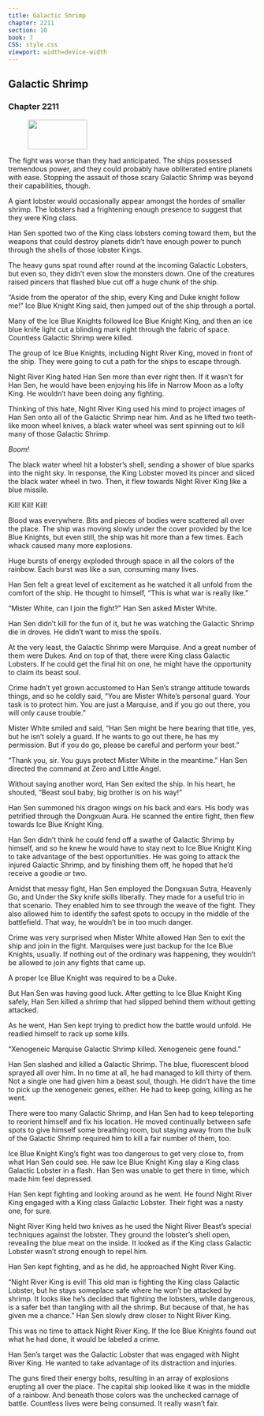 ```yaml
---
title: Galactic Shrimp
chapter: 2211
section: 10
book: 7
CSS: style.css
viewport: width=device-width
---
```


## Galactic Shrimp

### Chapter 2211

<figure>
	<img src="../Images/gem.gif" alt="" id="gem" width="120" height="60" />
</figure>

The fight was worse than they had anticipated. The ships possessed tremendous power, and they could probably have obliterated entire planets with ease. Stopping the assault of those scary Galactic Shrimp was beyond their capabilities, though.

A giant lobster would occasionally appear amongst the hordes of smaller shrimp. The lobsters had a frightening enough presence to suggest that they were King class.

Han Sen spotted two of the King class lobsters coming toward them, but the weapons that could destroy planets didn’t have enough power to punch through the shells of those lobster Kings.

The heavy guns spat round after round at the incoming Galactic Lobsters, but even so, they didn’t even slow the monsters down. One of the creatures raised pincers that flashed blue cut off a huge chunk of the ship.

“Aside from the operator of the ship, every King and Duke knight follow me!” Ice Blue Knight King said, then jumped out of the ship through a portal.

Many of the Ice Blue Knights followed Ice Blue Knight King, and then an ice blue knife light cut a blinding mark right through the fabric of space. Countless Galactic Shrimp were killed.

The group of Ice Blue Knights, including Night River King, moved in front of the ship. They were going to cut a path for the ships to escape through.

Night River King hated Han Sen more than ever right then. If it wasn’t for Han Sen, he would have been enjoying his life in Narrow Moon as a lofty King. He wouldn’t have been doing any fighting.

Thinking of this hate, Night River King used his mind to project images of Han Sen onto all of the Galactic Shrimp near him. And as he lifted two teeth-like moon wheel knives, a black water wheel was sent spinning out to kill many of those Galactic Shrimp.

*Boom!*

The black water wheel hit a lobster’s shell, sending a shower of blue sparks into the night sky. In response, the King Lobster moved its pincer and sliced the black water wheel in two. Then, it flew towards Night River King like a blue missile.

Kill! Kill! Kill!

Blood was everywhere. Bits and pieces of bodies were scattered all over the place. The ship was moving slowly under the cover provided by the Ice Blue Knights, but even still, the ship was hit more than a few times. Each whack caused many more explosions.

Huge bursts of energy exploded through space in all the colors of the rainbow. Each burst was like a sun, consuming many lives.

Han Sen felt a great level of excitement as he watched it all unfold from the comfort of the ship. He thought to himself, “This is what war is really like.”

“Mister White, can I join the fight?” Han Sen asked Mister White.

Han Sen didn’t kill for the fun of it, but he was watching the Galactic Shrimp die in droves. He didn’t want to miss the spoils.

At the very least, the Galactic Shrimp were Marquise. And a great number of them were Dukes. And on top of that, there were King class Galactic Lobsters. If he could get the final hit on one, he might have the opportunity to claim its beast soul.

Crime hadn’t yet grown accustomed to Han Sen’s strange attitude towards things, and so he coldly said, “You are Mister White’s personal guard. Your task is to protect him. You are just a Marquise, and if you go out there, you will only cause trouble.”

Mister White smiled and said, “Han Sen might be here bearing that title, yes, but he isn’t solely a guard. If he wants to go out there, he has my permission. But if you do go, please be careful and perform your best.”

“Thank you, sir. You guys protect Mister White in the meantime.” Han Sen directed the command at Zero and Little Angel.

Without saying another word, Han Sen exited the ship. In his heart, he shouted, “Beast soul baby, big brother is on his way!”

Han Sen summoned his dragon wings on his back and ears. His body was petrified through the Dongxuan Aura. He scanned the entire fight, then flew towards Ice Blue Knight King.

Han Sen didn’t think he could fend off a swathe of Galactic Shrimp by himself, and so he knew he would have to stay next to Ice Blue Knight King to take advantage of the best opportunities. He was going to attack the injured Galactic Shrimp, and by finishing them off, he hoped that he’d receive a goodie or two.

Amidst that messy fight, Han Sen employed the Dongxuan Sutra, Heavenly Go, and Under the Sky knife skills liberally. They made for a useful trio in that scenario. They enabled him to see through the weave of the fight. They also allowed him to identify the safest spots to occupy in the middle of the battlefield. That way, he wouldn’t be in too much danger.

Crime was very surprised when Mister White allowed Han Sen to exit the ship and join in the fight. Marquises were just backup for the Ice Blue Knights, usually. If nothing out of the ordinary was happening, they wouldn’t be allowed to join any fights that came up.

A proper Ice Blue Knight was required to be a Duke.

But Han Sen was having good luck. After getting to Ice Blue Knight King safely, Han Sen killed a shrimp that had slipped behind them without getting attacked.

As he went, Han Sen kept trying to predict how the battle would unfold. He readied himself to rack up some kills.

“Xenogeneic Marquise Galactic Shrimp killed. Xenogeneic gene found.”

Han Sen slashed and killed a Galactic Shrimp. The blue, fluorescent blood sprayed all over him. In no time at all, he had managed to kill thirty of them. Not a single one had given him a beast soul, though. He didn’t have the time to pick up the xenogeneic genes, either. He had to keep going, killing as he went.

There were too many Galactic Shrimp, and Han Sen had to keep teleporting to reorient himself and fix his location. He moved continually between safe spots to give himself some breathing room, but staying away from the bulk of the Galactic Shrimp required him to kill a fair number of them, too.

Ice Blue Knight King’s fight was too dangerous to get very close to, from what Han Sen could see. He saw Ice Blue Knight King slay a King class Galactic Lobster in a flash. Han Sen was unable to get there in time, which made him feel depressed.

Han Sen kept fighting and looking around as he went. He found Night River King engaged with a King class Galactic Lobster. Their fight was a nasty one, for sure.

Night River King held two knives as he used the Night River Beast’s special techniques against the lobster. They ground the lobster’s shell open, revealing the blue meat on the inside. It looked as if the King class Galactic Lobster wasn’t strong enough to repel him.

Han Sen kept fighting, and as he did, he approached Night River King.

“Night River King is evil! This old man is fighting the King class Galactic Lobster, but he stays someplace safe where he won’t be attacked by shrimp. It looks like he’s decided that fighting the lobsters, while dangerous, is a safer bet than tangling with all the shrimp. But because of that, he has given me a chance.” Han Sen slowly drew closer to Night River King.

This was no time to attack Night River King. If the Ice Blue Knights found out what he had done, it would be labeled a crime.

Han Sen’s target was the Galactic Lobster that was engaged with Night River King. He wanted to take advantage of its distraction and injuries.

The guns fired their energy bolts, resulting in an array of explosions erupting all over the place. The capital ship looked like it was in the middle of a rainbow. And beneath those colors was the unchecked carnage of battle. Countless lives were being consumed. It really wasn’t fair.